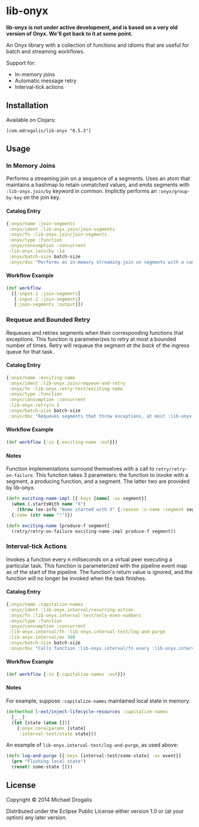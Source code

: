 # lib-onyx

**lib-onyx is not under active development, and is based on a very old version of Onyx. We'll get back to it at some point.**

An Onyx library with a collection of functions and idioms that are useful for batch and streaming workflows.

Support for:

- In-memory joins
- Automatic message retry
- Interval-tick actions

## Installation

Available on Clojars:

```
[com.mdrogalis/lib-onyx "0.5.3"]
```

## Usage

### In Memory Joins

Performs a streaming join on a sequence of a segments. Uses an atom that maintains a hashmap to retain unmatched values, and emits segments with `:lib-onyx.join/by` keyword in common. Implictly performs an `:onyx/group-by-key` on the join key.

#### Catalog Entry

```clojure
{:onyx/name :join-segments
 :onyx/ident :lib-onyx.join/join-segments
 :onyx/fn :lib-onyx.join/join-segments
 :onyx/type :function
 :onyx/consumption :concurrent
 :lib-onyx.join/by :id
 :onyx/batch-size batch-size
 :onyx/doc "Performs an in-memory streaming join on segments with a common key"}
```

#### Workflow Example

```clojure
(def workflow
  [[:input-1 :join-segments]
   [:input-2 :join-segments]
   [:join-segments :output]])
```

### Requeue and Bounded Retry

Requeues and retries segments when their corresponding functions that exceptions. This function is parameterizes to retry at most a bounded number of times. Retry will requeue the segment *at the back* of the ingress queue for that task.

#### Catalog Entry

```clojure
{:onyx/name :exciting-name
 :onyx/ident :lib-onyx.join/requeue-and-retry
 :onyx/fn :lib-onyx.retry-test/exciting-name
 :onyx/type :function
 :onyx/consumption :concurrent
 :lib-onyx.retry/n 3
 :onyx/batch-size batch-size
 :onyx/doc "Requeues segments that throw exceptions, at most :lib-onyx.retry/n times"}
```

#### Workflow Example

```clojure
(def workflow {:in {:exciting-name :out}})
```

#### Notes

Function implementations surround themselves with a call to `retry/retry-on-failure`. This function takes 3 parameters: the function to invoke with a segment, a producing function, and a segment. The latter two are provided by lib-onyx.

```clojure
(defn exciting-name-impl [{:keys [name] :as segment}]
  (when (.startsWith name "X")
    (throw (ex-info "Name started with X" {:reason :x-name :segment segment})))
  {:name (str name "!")})

(defn exciting-name [produce-f segment]
  (retry/retry-on-failure exciting-name-impl produce-f segment))
```



### Interval-tick Actions

Invokes a function every n millseconds on a virtual peer executing a particular task. This function is parameterized with the pipeline event map as of the start of the pipeline. The function's return value is ignored, and the function will no longer be invoked when the task finishes.

#### Catalog Entry

```clojure
{:onyx/name :capitalize-names
 :onyx/ident :lib-onyx.interval/recurring-action
 :onyx/fn :lib-onyx.interval-test/only-even-numbers
 :onyx/type :function
 :onyx/consumption :concurrent
 :lib-onyx.interval/fn :lib-onyx.interval-test/log-and-purge
 :lib-onyx.interval/ms 300
 :onyx/batch-size batch-size
 :onyx/doc "Calls function :lib-onyx.interval/fn every :lib-onyx.interval/ms milliseconds with the pipeline map"}
```

#### Workflow Example

```clojure
(def workflow {:in {:capitalize-names :out}})
```

#### Notes

For example, suppose `:capitalize-names` maintained local state in memory:

```clojure
(defmethod l-ext/inject-lifecycle-resources :capitalize-names
  [_ _]
  (let [state (atom [])]
    {:onyx.core/params [state]
     :interval-test/state state}))
```

An example of `lib-onyx.interval-test/log-and-purge`, as used above:

```clojure
(defn log-and-purge [{:keys [interval-test/some-state] :as event}]
  (prn "Flushing local state")
  (reset! some-state []))
```

## License

Copyright © 2014 Michael Drogalis

Distributed under the Eclipse Public License either version 1.0 or (at
your option) any later version.
